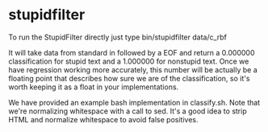 stupidfilter
============
To run the StupidFilter directly just type bin/stupidfilter data/c_rbf

It will take data from standard in followed by a EOF and return a 0.000000 classification for stupid text and a 1.000000 for nonstupid text. Once we have regression working more accurately, this number will be actually be a floating point that describes how sure we are of the classification, so it's worth keeping it as a float in your implementations.

We have provided an example bash implementation in classify.sh. Note that we're normalizing whitespace with a call to sed. It's a good idea to strip HTML and normalize whitespace to avoid false positives.
